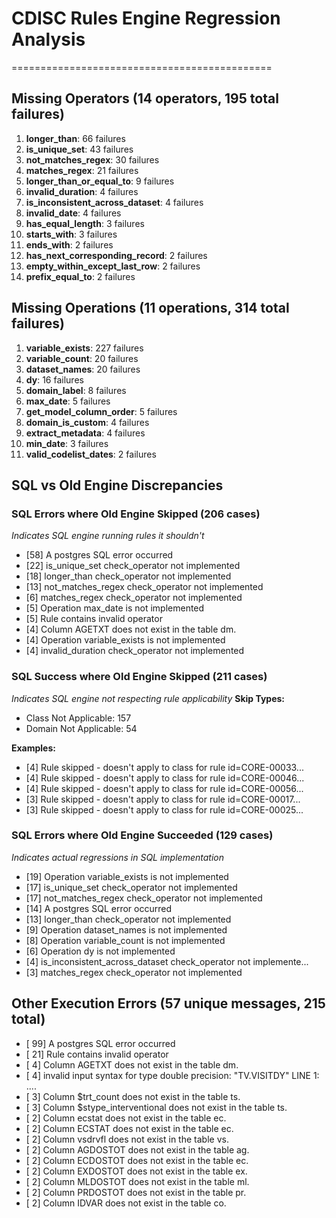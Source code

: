 # CDISC Rules Engine Regression Analysis
=============================================

## Missing Operators (14 operators, 195 total failures)

 1. **longer_than**: 66 failures
 2. **is_unique_set**: 43 failures
 3. **not_matches_regex**: 30 failures
 4. **matches_regex**: 21 failures
 5. **longer_than_or_equal_to**: 9 failures
 6. **invalid_duration**: 4 failures
 7. **is_inconsistent_across_dataset**: 4 failures
 8. **invalid_date**: 4 failures
 9. **has_equal_length**: 3 failures
10. **starts_with**: 3 failures
11. **ends_with**: 2 failures
12. **has_next_corresponding_record**: 2 failures
13. **empty_within_except_last_row**: 2 failures
14. **prefix_equal_to**: 2 failures

## Missing Operations (11 operations, 314 total failures)

 1. **variable_exists**: 227 failures
 2. **variable_count**: 20 failures
 3. **dataset_names**: 20 failures
 4. **dy**: 16 failures
 5. **domain_label**: 8 failures
 6. **max_date**: 5 failures
 7. **get_model_column_order**: 5 failures
 8. **domain_is_custom**: 4 failures
 9. **extract_metadata**: 4 failures
10. **min_date**: 3 failures
11. **valid_codelist_dates**: 2 failures

## SQL vs Old Engine Discrepancies

### SQL Errors where Old Engine Skipped (206 cases)
*Indicates SQL engine running rules it shouldn't*
- [58] A postgres SQL error occurred
- [22] is_unique_set check_operator not implemented
- [18] longer_than check_operator not implemented
- [13] not_matches_regex check_operator not implemented
- [6] matches_regex check_operator not implemented
- [5] Operation max_date is not implemented
- [5] Rule contains invalid operator
- [4] Column AGETXT does not exist in the table dm.
- [4] Operation variable_exists is not implemented
- [4] invalid_duration check_operator not implemented

### SQL Success where Old Engine Skipped (211 cases)
*Indicates SQL engine not respecting rule applicability*
**Skip Types:**
- Class Not Applicable: 157
- Domain Not Applicable: 54

**Examples:**
- [4] Rule skipped - doesn't apply to class for rule id=CORE-00033...
- [4] Rule skipped - doesn't apply to class for rule id=CORE-00046...
- [4] Rule skipped - doesn't apply to class for rule id=CORE-00056...
- [3] Rule skipped - doesn't apply to class for rule id=CORE-00017...
- [3] Rule skipped - doesn't apply to class for rule id=CORE-00025...

### SQL Errors where Old Engine Succeeded (129 cases)
*Indicates actual regressions in SQL implementation*
- [19] Operation variable_exists is not implemented
- [17] is_unique_set check_operator not implemented
- [17] not_matches_regex check_operator not implemented
- [14] A postgres SQL error occurred
- [13] longer_than check_operator not implemented
- [9] Operation dataset_names is not implemented
- [8] Operation variable_count is not implemented
- [6] Operation dy is not implemented
- [4] is_inconsistent_across_dataset check_operator not implemente...
- [3] matches_regex check_operator not implemented

## Other Execution Errors (57 unique messages, 215 total)

- [ 99] A postgres SQL error occurred
- [ 21] Rule contains invalid operator
- [  4] Column AGETXT does not exist in the table dm.
- [  4] invalid input syntax for type double precision: "TV.VISITDY"
LINE 1: ....
- [  3] Column $trt_count does not exist in the table ts.
- [  3] Column $stype_interventional does not exist in the table ts.
- [  2] Column ecstat does not exist in the table ec.
- [  2] Column ECSTAT does not exist in the table ec.
- [  2] Column vsdrvfl does not exist in the table vs.
- [  2] Column AGDOSTOT does not exist in the table ag.
- [  2] Column ECDOSTOT does not exist in the table ec.
- [  2] Column EXDOSTOT does not exist in the table ex.
- [  2] Column MLDOSTOT does not exist in the table ml.
- [  2] Column PRDOSTOT does not exist in the table pr.
- [  2] Column IDVAR does not exist in the table co.